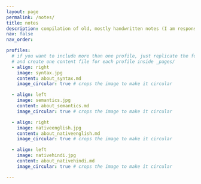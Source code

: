 ```yaml
---
layout: page
permalink: /notes/
title: notes
description: compilation of old, mostly handwritten notes (I am responsible for any errors or omissions)
nav: false
nav_order: 

profiles:
  # if you want to include more than one profile, just replicate the following block
  # and create one content file for each profile inside _pages/
  - align: right
    image: syntax.jpg
    content: about_syntax.md
    image_circular: true # crops the image to make it circular

  - align: left
    image: semantics.jpg
    content: about_semantics.md
    image_circular: true # crops the image to make it circular

  - align: right
    image: nativeenglish.jpg
    content: about_nativeenglish.md
    image_circular: true # crops the image to make it circular

  - align: left
    image: nativehindi.jpg
    content: about_nativehindi.md
    image_circular: true # crops the image to make it circular

---
```


